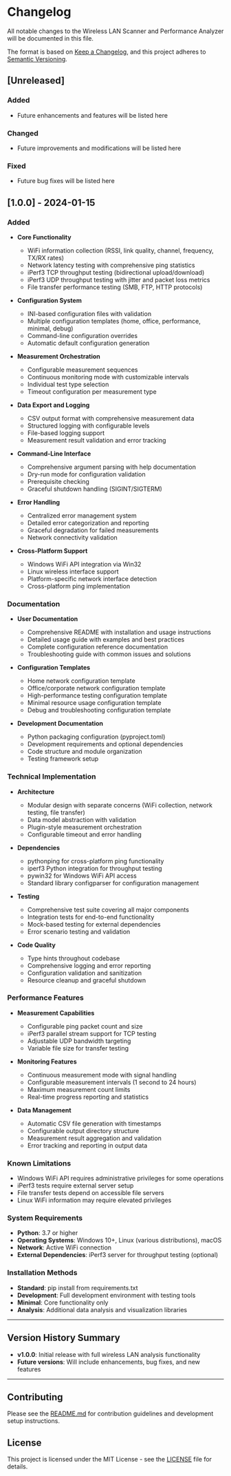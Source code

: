 # Changelog

All notable changes to the Wireless LAN Scanner and Performance Analyzer will be documented in this file.

The format is based on [Keep a Changelog](https://keepachangelog.com/en/1.0.0/),
and this project adheres to [Semantic Versioning](https://semver.org/spec/v2.0.0.html).

## [Unreleased]

### Added
- Future enhancements and features will be listed here

### Changed
- Future improvements and modifications will be listed here

### Fixed
- Future bug fixes will be listed here

## [1.0.0] - 2024-01-15

### Added
- **Core Functionality**
  - WiFi information collection (RSSI, link quality, channel, frequency, TX/RX rates)
  - Network latency testing with comprehensive ping statistics
  - iPerf3 TCP throughput testing (bidirectional upload/download)
  - iPerf3 UDP throughput testing with jitter and packet loss metrics
  - File transfer performance testing (SMB, FTP, HTTP protocols)
  
- **Configuration System**
  - INI-based configuration files with validation
  - Multiple configuration templates (home, office, performance, minimal, debug)
  - Command-line configuration overrides
  - Automatic default configuration generation
  
- **Measurement Orchestration**
  - Configurable measurement sequences
  - Continuous monitoring mode with customizable intervals
  - Individual test type selection
  - Timeout configuration per measurement type
  
- **Data Export and Logging**
  - CSV output format with comprehensive measurement data
  - Structured logging with configurable levels
  - File-based logging support
  - Measurement result validation and error tracking
  
- **Command-Line Interface**
  - Comprehensive argument parsing with help documentation
  - Dry-run mode for configuration validation
  - Prerequisite checking
  - Graceful shutdown handling (SIGINT/SIGTERM)
  
- **Error Handling**
  - Centralized error management system
  - Detailed error categorization and reporting
  - Graceful degradation for failed measurements
  - Network connectivity validation
  
- **Cross-Platform Support**
  - Windows WiFi API integration via Win32
  - Linux wireless interface support
  - Platform-specific network interface detection
  - Cross-platform ping implementation

### Documentation
- **User Documentation**
  - Comprehensive README with installation and usage instructions
  - Detailed usage guide with examples and best practices
  - Complete configuration reference documentation
  - Troubleshooting guide with common issues and solutions
  
- **Configuration Templates**
  - Home network configuration template
  - Office/corporate network configuration template  
  - High-performance testing configuration template
  - Minimal resource usage configuration template
  - Debug and troubleshooting configuration template
  
- **Development Documentation**
  - Python packaging configuration (pyproject.toml)
  - Development requirements and optional dependencies
  - Code structure and module organization
  - Testing framework setup

### Technical Implementation
- **Architecture**
  - Modular design with separate concerns (WiFi collection, network testing, file transfer)
  - Data model abstraction with validation
  - Plugin-style measurement orchestration
  - Configurable timeout and error handling
  
- **Dependencies**
  - pythonping for cross-platform ping functionality
  - iperf3 Python integration for throughput testing
  - pywin32 for Windows WiFi API access
  - Standard library configparser for configuration management
  
- **Testing**
  - Comprehensive test suite covering all major components
  - Integration tests for end-to-end functionality
  - Mock-based testing for external dependencies
  - Error scenario testing and validation
  
- **Code Quality**
  - Type hints throughout codebase
  - Comprehensive logging and error reporting
  - Configuration validation and sanitization
  - Resource cleanup and graceful shutdown

### Performance Features
- **Measurement Capabilities**
  - Configurable ping packet count and size
  - iPerf3 parallel stream support for TCP testing
  - Adjustable UDP bandwidth targeting
  - Variable file size for transfer testing
  
- **Monitoring Features**
  - Continuous measurement mode with signal handling
  - Configurable measurement intervals (1 second to 24 hours)
  - Maximum measurement count limits
  - Real-time progress reporting and statistics
  
- **Data Management**
  - Automatic CSV file generation with timestamps
  - Configurable output directory structure
  - Measurement result aggregation and validation
  - Error tracking and reporting in output data

### Known Limitations
- Windows WiFi API requires administrative privileges for some operations
- iPerf3 tests require external server setup
- File transfer tests depend on accessible file servers
- Linux WiFi information may require elevated privileges

### System Requirements
- **Python**: 3.7 or higher
- **Operating Systems**: Windows 10+, Linux (various distributions), macOS
- **Network**: Active WiFi connection
- **External Dependencies**: iPerf3 server for throughput testing (optional)

### Installation Methods
- **Standard**: pip install from requirements.txt
- **Development**: Full development environment with testing tools
- **Minimal**: Core functionality only
- **Analysis**: Additional data analysis and visualization libraries

---

## Version History Summary

- **v1.0.0**: Initial release with full wireless LAN analysis functionality
- **Future versions**: Will include enhancements, bug fixes, and new features

---

## Contributing

Please see the [README.md](README.md) for contribution guidelines and development setup instructions.

## License

This project is licensed under the MIT License - see the [LICENSE](LICENSE) file for details.